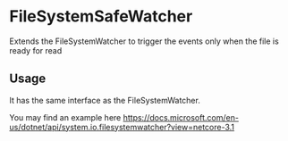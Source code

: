 FileSystemSafeWatcher
=====================

Extends the FileSystemWatcher to trigger the events only when the file is ready for read

## Usage
It has the same interface as the FileSystemWatcher. 

You may find an example here https://docs.microsoft.com/en-us/dotnet/api/system.io.filesystemwatcher?view=netcore-3.1
